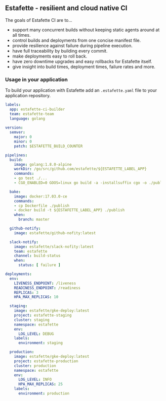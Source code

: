 ## Estafette - resilient and cloud native CI

The goals of Estafette CI are to...

- support many concurrent builds without keeping static agents around at all times.
- control builds and deployments from one concise manifest file.
- provide resilience against failure during pipeline execution.
- have full traceability by building every commit.
- make deployments easy to roll back.
- have zero downtime upgrades and easy rollbacks for Estafette itself.
- give insight into build times, deployment times, failure rates and more.

### Usage in your application

To build your application with Estafette add an `.estafette.yaml` file to your application repository.

```yaml
labels:
  app: estafette-ci-builder
  team: estafette-team
  language: golang
  
version:
  semver:
    major: 0
    minor: 0
    patch: $ESTAFETTE_BUILD_COUNTER

pipelines:
  build:
    image: golang:1.8.0-alpine
    workDir: /go/src/github.com/estafette/${ESTAFETTE_LABEL_APP}
    commands:
    - go test ./...
    - CGO_ENABLED=0 GOOS=linux go build -a -installsuffix cgo -o ./publish/${ESTAFETTE_LABEL_APP} .

  bake:
    image: docker:17.03.0-ce
    commands:
    - cp Dockerfile ./publish
    - docker build -t ${ESTAFETTE_LABEL_APP} ./publish
    when:
      branch: master

  github-notify:
    image: estafette/github-nofity:latest

  slack-notify:
    image: estafette/slack-nofity:latest
    team: estafette
    channel: build-status
    when:
      status: [ failure ]

deployments:
  env:
    LIVENESS_ENDPOINT: /liveness
    READINESS_ENDPOINT: /readiness
    REPLICAS: 3
    HPA_MAX_REPLICAS: 10

  staging:
    image: estafette/gke-deploy:latest
    project: estafette-staging
    cluster: staging
    namespace: estafette
    env:
      LOG_LEVEL: DEBUG
    labels:
      environment: staging

  production:
    image: estafette/gke-deploy:latest
    project: estafette-production
    cluster: production
    namespace: estafette
    env:
      LOG_LEVEL: INFO
      HPA_MAX_REPLICAS: 25
    labels:
      environment: production
```
